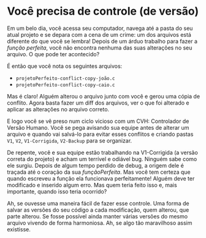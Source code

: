 # Você precisa de controle (de versão)

Em um belo dia, você acessa seu computador, navega até a pasta do seu atual projeto e se depara com a cena de um crime: um dos arquivos está diferente do que você se lembra! Depois de um árduo trabalho para fazer a *função perfeita*, você não encontra nenhuma das suas alterações no seu arquivo. O que pode ter acontecido?

É então que você nota os seguintes arquivos:
* `projetoPerfeito-conflict-copy-joão.c`
* `projetoPerfeito-conflict-copy-caio.c`

Mas é claro! Alguém alterou o arquivo junto com você e gerou uma cópia de conflito. Agora basta fazer um diff dos arquivos, ver o que foi alterado e aplicar as alterações no arquivo correto.

E logo você se vê preso num ciclo vicioso com um CVH: Controlador de Versão Humano. Você se pega avisando sua equipe antes de alterar um arquivo e quando vai salvá-lo para evitar esses conflitos e criando pastas `V1`, `V2`, `V1-Corrigida`, `V2-Backup` para se organizar.

De repente, você e sua equipe estão trabalhando na V1-Corrigida (a versão correta do projeto) e acham um terrível e odiável bug. Ninguém sabe como ele surgiu. Depois de algum tempo perdido de debug, a origem dele é traçada até o coração da sua *funçãoPerfeita*. Mas você tem certeza que quando escreveu a função ela funcionava perfeitamente! Alguém deve ter modificado e inserido algum erro. Mas quem teria feito isso e, mais importante, quando isso teria ocorrido?

Ah, se ouvesse uma maneira fácil de fazer esse controle. Uma forma de salvar as versões do seu código a cada modificação, quem alterou, que parte alterou. Se fosse possível ainda manter várias versões do mesmo arquivo vivendo de forma harmoniosa. Ah, se algo tão maravilhoso assim existisse.